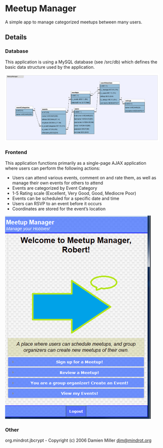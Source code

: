 # Meetup Manager
A simple app to manage categorized meetups between many users.

## Details
### Database
This application is using a MySQL database (see /src/db) which defines the basic data structure used by the application.


![Alt text](/src/images/structure.png "Current Structure")

### Frontend
This application functions primarily as a single-page AJAX application where users can perform the following actions:

- Users can attend various events, comment on and rate them, as well as manage their own events for others to attend
-	Events are categorized by Event Category
-	1-5 Rating scale (Excellent, Very Good, Good, Mediocre Poor)
-	Events can be scheduled for a specific date and time
-	Users can RSVP to an event before it occurs
-	Coordinates are stored for the event’s location

![Alt text](/src/images/frontend.png "Frontend")

### Other
org.mindrot.jbcrypt - Copyright (c) 2006 Damien Miller <djm@mindrot.org>
